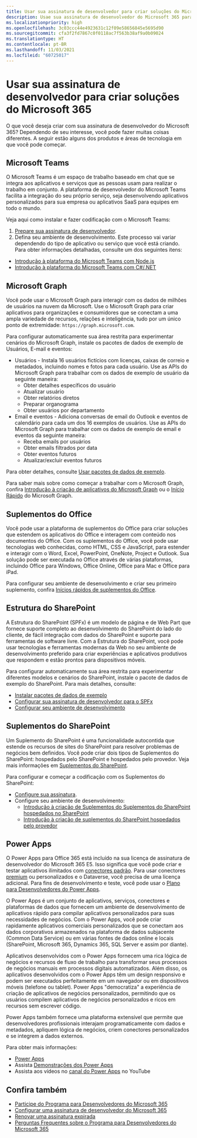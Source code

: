 ```yaml
---
title: Usar sua assinatura de desenvolvedor para criar soluções do Microsoft 365
description: Usae sua assinatura de desenvolvedor do Microsoft 365 para criar as soluções que você deseja.
ms.localizationpriority: high
ms.openlocfilehash: 3c03ccc44e4923631c12f09e58656845e5695d90
ms.sourcegitcommit: cfa3f2fd7867c0f0118ac7f563b38af9a0b09024
ms.translationtype: HT
ms.contentlocale: pt-BR
ms.lasthandoff: 11/03/2021
ms.locfileid: "60725017"
---
```

# <a name="use-your-developer-subscription-to-build-microsoft-365-solutions"></a>Usar sua assinatura de desenvolvedor para criar soluções do Microsoft 365

O que você deseja criar com sua assinatura de desenvolvedor do Microsoft 365? Dependendo de seu interesse, você pode fazer muitas coisas diferentes. A seguir estão alguns dos produtos e áreas de tecnologia em que você pode começar.

## <a name="microsoft-teams"></a>Microsoft Teams

O Microsoft Teams é um espaço de trabalho baseado em chat que se integra aos aplicativos e serviços que as pessoas usam para realizar o trabalho em conjunto. A plataforma de desenvolvedor do Microsoft Teams facilita a integração do seu próprio serviço, seja desenvolvendo aplicativos personalizados para sua empresa ou aplicativos SaaS para equipes em todo o mundo.

Veja aqui como instalar e fazer codificação com o Microsoft Teams:

1. [Prepare sua assinatura de desenvolvedor](/microsoftteams/platform/get-started/get-started-tenant).
2. Defina seu ambiente de desenvolvimento. Este processo vai variar dependendo do tipo de aplicativo ou serviço que você está criando. Para obter informações detalhadas, consulte um dos seguintes itens:

  - [Introdução à plataforma do Microsoft Teams com Node.js](/microsoftteams/platform/get-started/get-started-nodejs-app-studio)
  - [Introdução à plataforma do Microsoft Teams com C#/.NET](/microsoftteams/platform/get-started/get-started-dotnet-app-studio)

## <a name="microsoft-graph"></a>Microsoft Graph

Você pode usar o Microsoft Graph para interagir com os dados de milhões de usuários na nuvem da Microsoft. Use o Microsoft Graph para criar aplicativos para organizações e consumidores que se conectam a uma ampla variedade de recursos, relações e inteligência, tudo por um único ponto de extremidade: `https://graph.microsoft.com`.

Para configurar automaticamente sua área restrita para experimentar cenários do Microsoft Graph, instale os pacotes de dados de exemplo de Usuários, E-mail e eventos:

- Usuários - Instala 16 usuários fictícios com licenças, caixas de correio e metadados, incluindo nomes e fotos para cada usuário. Use as APIs do Microsoft Graph para trabalhar com os dados de exemplo de usuário da seguinte maneira:
  - Obter detalhes específicos do usuário
  - Atualizar usuário
  - Obter relatórios diretos
  - Preparar organograma
  - Obter usuários por departamento
- Email e eventos - Adiciona conversas de email do Outlook e eventos de calendário para cada um dos 16 exemplos de usuários. Use as APIs do Microsoft Graph para trabalhar com os dados de exemplo de email e eventos da seguinte maneira:
  - Receba emails por usuários
  - Obter emails filtrados por data
  - Obter eventos futuros
  - Atualizar/excluir eventos futuros

Para obter detalhes, consulte [Usar pacotes de dados de exemplo](install-sample-packs.md). 

Para saber mais sobre como começar a trabalhar com o Microsoft Graph, confira [Introdução à criação de aplicativos do Microsoft Graph](https://developer.microsoft.com/en-us/graph/get-started) ou o [Início Rápido](https://developer.microsoft.com/en-us/graph/quick-start) do Microsoft Graph.

## <a name="office-add-ins"></a>Suplementos do Office

Você pode usar a plataforma de suplementos do Office para criar soluções que estendem os aplicativos do Office e interagem com conteúdo nos documentos do Office. Com os suplementos do Office, você pode usar tecnologias web conhecidas, como HTML, CSS e JavaScript, para estender e interagir com o Word, Excel, PowerPoint, OneNote, Project e Outlook. Sua solução pode ser executada no Office através de várias plataformas, incluindo Office para Windows, Office Online, Office para Mac e Office para iPad.

Para configurar seu ambiente de desenvolvimento e criar seu primeiro suplemento, confira [Inícios rápidos de suplementos do Office](/office/dev/add-ins/).

## <a name="sharepoint-framework"></a>Estrutura do SharePoint

A Estrutura do SharePoint (SPFx) é um modelo de página e de Web Part que fornece suporte completo ao desenvolvimento do SharePoint do lado do cliente, de fácil integração com dados do SharePoint e suporte para ferramentas de software livre. Com a Estrutura do SharePoint, você pode usar tecnologias e ferramentas modernas da Web no seu ambiente de desenvolvimento preferido para criar experiências e aplicativos produtivos que respondem e estão prontos para dispositivos móveis.

Para configurar automaticamente sua área restrita para experimentar diferentes modelos e cenários do SharePoint, instale o pacote de dados de exemplo do SharePoint. Para mais detalhes, consulte:

- [Instalar pacotes de dados de exemplo](install-sample-packs.md)
- [Configurar sua assinatura de desenvolvedor para o SPFx](/sharepoint/dev/spfx/set-up-your-developer-tenant)
- [Configurar seu ambiente de desenvolvimento](/sharepoint/dev/spfx/set-up-your-development-environment)

## <a name="sharepoint-add-ins"></a>Suplementos do SharePoint 

Um Suplemento do SharePoint é uma funcionalidade autocontida que estende os recursos de sites do SharePoint para resolver problemas de negócios bem definidos. Você pode criar dois tipos de Suplementos do SharePoint: hospedados pelo SharePoint e hospedados pelo provedor. Veja mais informações em [Suplementos do SharePoint](/sharepoint/dev/sp-add-ins/sharepoint-add-ins).

Para configurar e começar a codificação com os Suplementos do SharePoint:

- [Configure sua assinatura](/sharepoint/dev/spfx/set-up-your-developer-tenant).  
- Configure seu ambiente de desenvolvimento: 
  - [Introdução à criação de Suplementos do Suplementos do SharePoint hospedados no SharePoint](/sharepoint/dev/sp-add-ins/get-started-creating-sharepoint-hosted-sharepoint-add-ins)  
  - [Introdução à criação de suplementos do SharePoint hospedados pelo provedor](/sharepoint/dev/sp-add-ins/get-started-creating-provider-hosted-sharepoint-add-ins)  

## <a name="power-apps"></a>Power Apps

O Power Apps para Office 365 está incluído na sua licença de assinatura de desenvolvedor do Microsoft 365 E5. Isso significa que você pode criar e testar aplicativos ilimitados com [conectores padrão](https://docs.microsoft.com/connectors/connector-reference/connector-reference-standard-connectors). Para usar conectores [premium](https://docs.microsoft.com/connectors/connector-reference/connector-reference-premium-connectors) ou personalizados e o Dataverse, você precisa de uma licença adicional. Para fins de desenvolvimento e teste, você pode usar o [Plano para Desenvolvedores do Power Apps](https://powerapps.microsoft.com/developerplan). 

O Power Apps é um conjunto de aplicativos, serviços, conectores e plataformas de dados que fornecem um ambiente de desenvolvimento de aplicativos rápido para compilar aplicativos personalizados para suas necessidades de negócios. Com o Power Apps, você pode criar rapidamente aplicativos comerciais personalizados que se conectam aos dados corporativos armazenados na plataforma de dados subjacente (Common Data Service) ou em várias fontes de dados online e locais (SharePoint, Microsoft 365, Dynamics 365, SQL Server e assim por diante).

Aplicativos desenvolvidos com o Power Apps fornecem uma rica lógica de negócios e recursos de fluxo de trabalho para transformar seus processos de negócios manuais em processos digitais automatizados. Além disso, os aplicativos desenvolvidos com o Power Apps têm um design responsivo e podem ser executados perfeitamente em um navegador ou em dispositivos móveis (telefone ou tablet). Power Apps "democratiza" a experiência de criação de aplicativos de negócios personalizados, permitindo que os usuários compilem aplicativos de negócios personalizados e ricos em recursos sem escrever código.

Power Apps também fornece uma plataforma extensível que permite que desenvolvedores profissionais interajam programaticamente com dados e metadados, apliquem lógica de negócios, criem conectores personalizados e se integrem a dados externos.

Para obter mais informações:

- [Power Apps](/powerapps/)
- Assista [Demonstrações dos Power Apps](https://powerapps.microsoft.com/demo/)
- Assista aos vídeos no [canal do Power Apps](https://www.youtube.com/channel/UCGfWR2ekfRFckLjev6eQYLg) no YouTube


## <a name="see-also"></a>Confira também

- [Participe do Programa para Desenvolvedores do Microsoft 365](microsoft-365-developer-program.md)
- [Configurar uma assinatura de desenvolvedor do Microsoft 365](microsoft-365-developer-program-get-started.md) 
- [Renovar uma assinatura expirada](subscription-expiration-and-renewal.md)
- [Perguntas Frequentes sobre o Programa para Desenvolvedores do Microsoft 365](microsoft-365-developer-program-faq.yml)
